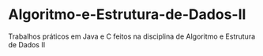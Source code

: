 # Algoritmo-e-Estrutura-de-Dados-II
Trabalhos práticos em Java e C feitos na disciplina de Algoritmo e Estrutura de Dados II
